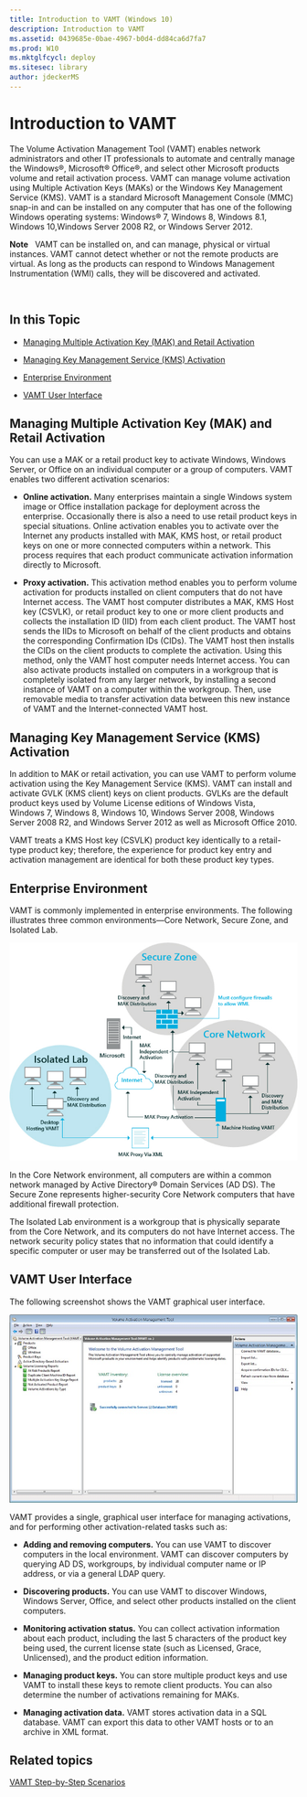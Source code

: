 ```yaml
---
title: Introduction to VAMT (Windows 10)
description: Introduction to VAMT
ms.assetid: 0439685e-0bae-4967-b0d4-dd84ca6d7fa7
ms.prod: W10
ms.mktglfcycl: deploy
ms.sitesec: library
author: jdeckerMS
---
```


# Introduction to VAMT


The Volume Activation Management Tool (VAMT) enables network administrators and other IT professionals to automate and centrally manage the Windows®, Microsoft® Office®, and select other Microsoft products volume and retail activation process. VAMT can manage volume activation using Multiple Activation Keys (MAKs) or the Windows Key Management Service (KMS). VAMT is a standard Microsoft Management Console (MMC) snap-in and can be installed on any computer that has one of the following Windows operating systems: Windows® 7, Windows 8, Windows 8.1, Windows 10,Windows Server 2008 R2, or Windows Server 2012.

**Note**  
VAMT can be installed on, and can manage, physical or virtual instances. VAMT cannot detect whether or not the remote products are virtual. As long as the products can respond to Windows Management Instrumentation (WMI) calls, they will be discovered and activated.

 

## In this Topic


-   [Managing Multiple Activation Key (MAK) and Retail Activation](#bkmk-managingmak)

-   [Managing Key Management Service (KMS) Activation](#bkmk-managingkms)

-   [Enterprise Environment](#bkmk-enterpriseenvironment)

-   [VAMT User Interface](#bkmk-userinterface)

## <a href="" id="bkmk-managingmak"></a>Managing Multiple Activation Key (MAK) and Retail Activation


You can use a MAK or a retail product key to activate Windows, Windows Server, or Office on an individual computer or a group of computers. VAMT enables two different activation scenarios:

-   **Online activation.** Many enterprises maintain a single Windows system image or Office installation package for deployment across the enterprise. Occasionally there is also a need to use retail product keys in special situations. Online activation enables you to activate over the Internet any products installed with MAK, KMS host, or retail product keys on one or more connected computers within a network. This process requires that each product communicate activation information directly to Microsoft.

-   **Proxy activation.** This activation method enables you to perform volume activation for products installed on client computers that do not have Internet access. The VAMT host computer distributes a MAK, KMS Host key (CSVLK), or retail product key to one or more client products and collects the installation ID (IID) from each client product. The VAMT host sends the IIDs to Microsoft on behalf of the client products and obtains the corresponding Confirmation IDs (CIDs). The VAMT host then installs the CIDs on the client products to complete the activation. Using this method, only the VAMT host computer needs Internet access. You can also activate products installed on computers in a workgroup that is completely isolated from any larger network, by installing a second instance of VAMT on a computer within the workgroup. Then, use removable media to transfer activation data between this new instance of VAMT and the Internet-connected VAMT host.

## <a href="" id="bkmk-managingkms"></a>Managing Key Management Service (KMS) Activation


In addition to MAK or retail activation, you can use VAMT to perform volume activation using the Key Management Service (KMS). VAMT can install and activate GVLK (KMS client) keys on client products. GVLKs are the default product keys used by Volume License editions of Windows Vista, Windows 7, Windows 8, Windows 10, Windows Server 2008, Windows Server 2008 R2, and Windows Server 2012 as well as Microsoft Office 2010.

VAMT treats a KMS Host key (CSVLK) product key identically to a retail-type product key; therefore, the experience for product key entry and activation management are identical for both these product key types.

## <a href="" id="bkmk-enterpriseenvironment"></a>Enterprise Environment


VAMT is commonly implemented in enterprise environments. The following illustrates three common environments—Core Network, Secure Zone, and Isolated Lab.

![vamt in the enterprise](images/dep-win8-l-vamt-image001-enterprise.jpg)

In the Core Network environment, all computers are within a common network managed by Active Directory® Domain Services (AD DS). The Secure Zone represents higher-security Core Network computers that have additional firewall protection.

The Isolated Lab environment is a workgroup that is physically separate from the Core Network, and its computers do not have Internet access. The network security policy states that no information that could identify a specific computer or user may be transferred out of the Isolated Lab.

## <a href="" id="bkmk-userinterface"></a>VAMT User Interface


The following screenshot shows the VAMT graphical user interface.

![screenshot of the vamt user interface](images/vamtuserinterfaceupdated.jpg)

VAMT provides a single, graphical user interface for managing activations, and for performing other activation-related tasks such as:

-   **Adding and removing computers.** You can use VAMT to discover computers in the local environment. VAMT can discover computers by querying AD DS, workgroups, by individual computer name or IP address, or via a general LDAP query.

-   **Discovering products.** You can use VAMT to discover Windows, Windows Server, Office, and select other products installed on the client computers.

-   **Monitoring activation status.** You can collect activation information about each product, including the last 5 characters of the product key being used, the current license state (such as Licensed, Grace, Unlicensed), and the product edition information.

-   **Managing product keys.** You can store multiple product keys and use VAMT to install these keys to remote client products. You can also determine the number of activations remaining for MAKs.

-   **Managing activation data.** VAMT stores activation data in a SQL database. VAMT can export this data to other VAMT hosts or to an archive in XML format.

## Related topics


[VAMT Step-by-Step Scenarios](vamt-step-by-step.md)

 

 





